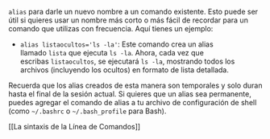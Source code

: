 `alias` para darle un nuevo nombre a un comando existente. Esto puede ser útil si quieres usar un nombre más corto o más fácil de recordar para un comando que utilizas con frecuencia. Aquí tienes un ejemplo:

- `alias listaocultos='ls -la'`: Este comando crea un alias llamado `lista` que ejecuta `ls -la`. Ahora, cada vez que escribas `listaocultos`, se ejecutará `ls -la`, mostrando todos los archivos (incluyendo los ocultos) en formato de lista detallada.

Recuerda que los alias creados de esta manera son temporales y solo duran hasta el final de la sesión actual. Si quieres que un alias sea permanente, puedes agregar el comando de alias a tu archivo de configuración de shell (como `~/.bashrc` o `~/.bash_profile` para Bash).


[[La sintaxis de la Línea de Comandos]]